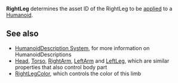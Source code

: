 **RightLeg** determines the asset ID of the RightLeg to be [applied](https://developer.roblox.com/en-us/api-reference/function/Humanoid/ApplyDescription) to a [Humanoid](https://developer.roblox.com/en-us/api-reference/class/Humanoid).

See also
--------

*   [HumanoidDescription System](https://developer.roblox.com/en-us/articles/HumanoidDescription-System), for more information on HumanoidDescriptions
*   [Head](https://developer.roblox.com/en-us/api-reference/property/HumanoidDescription/Head), [Torso](https://developer.roblox.com/en-us/api-reference/property/HumanoidDescription/Torso), [RightArm](https://developer.roblox.com/en-us/api-reference/property/HumanoidDescription/RightArm), [LeftArm](https://developer.roblox.com/en-us/api-reference/property/HumanoidDescription/LeftArm) and [LeftLeg](https://developer.roblox.com/en-us/api-reference/property/HumanoidDescription/LeftLeg), which are similar properties that also control body part
*   [RightLegColor](https://developer.roblox.com/en-us/api-reference/property/HumanoidDescription/RightLegColor), which controls the color of this limb